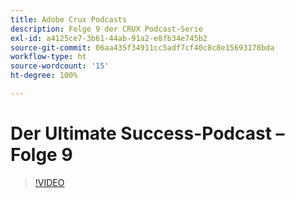 ```yaml
---
title: Adobe Crux Podcasts
description: Folge 9 der CRUX Podcast-Serie
exl-id: a4125ce7-3b61-44ab-91a2-e8fb34e745b2
source-git-commit: 06aa435f34911cc5adf7cf40c8c8e15693178bda
workflow-type: ht
source-wordcount: '15'
ht-degree: 100%

---
```


# Der Ultimate Success-Podcast – Folge 9

>[!VIDEO](https://video.tv.adobe.com/v/3429770?quality=12learn=on)
